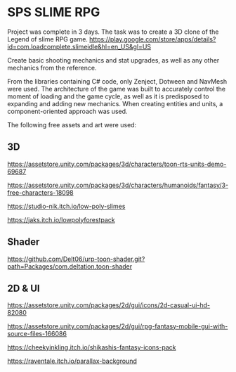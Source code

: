 # SPS SLIME RPG

Project was complete in 3 days. The task was to create a 3D clone of the Legend of slime RPG game.
https://play.google.com/store/apps/details?id=com.loadcomplete.slimeidle&hl=en_US&gl=US

Create basic shooting mechanics and stat upgrades, as well as any other mechanics from the reference.

From the libraries containing C# code, only Zenject, Dotween and NavMesh were used. 
The architecture of the game was built to accurately control the moment of loading and the game cycle, as well as it is 
predisposed to expanding and adding new mechanics. When creating entities and units, a component-oriented approach was used.

The following free assets and art were used:

## 3D
https://assetstore.unity.com/packages/3d/characters/toon-rts-units-demo-69687

https://assetstore.unity.com/packages/3d/characters/humanoids/fantasy/3-free-characters-18098

https://studio-nik.itch.io/low-poly-slimes

https://jaks.itch.io/lowpolyforestpack

## Shader
https://github.com/Delt06/urp-toon-shader.git?path=Packages/com.deltation.toon-shader

## 2D & UI
https://assetstore.unity.com/packages/2d/gui/icons/2d-casual-ui-hd-82080

https://assetstore.unity.com/packages/2d/gui/rpg-fantasy-mobile-gui-with-source-files-166086

https://cheekyinkling.itch.io/shikashis-fantasy-icons-pack

https://raventale.itch.io/parallax-background
